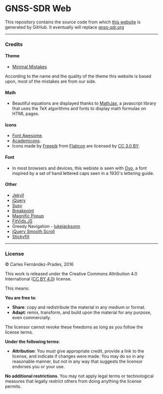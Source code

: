 # GNSS-SDR Web

This repository contains the source code from which [this website](https://carlesfernandez.github.io/test/) is generated by GitHub. It eventually will replace [gnss-sdr.org](http://gnss-sdr.org)

---

### Credits

#### Theme

- [Minimal Mistakes](https://mmistakes.github.io/minimal-mistakes/)

According to the name and the quality of the theme this website is based upon, most of the mistakes are from our side.


#### Math

- Beautiful equations are displayed thanks to [MathJax](https://www.mathjax.org/), a javascript library that uses the TeX algorithms and fonts to display math formulas on HTML pages.

#### Icons

- [Font Awesome](http://fortawesome.github.io/Font-Awesome/).
- [Academicons](https://jpswalsh.github.io/academicons/).
- Icons made by [Freepik](http://www.freepik.com) from [Flaticon](http://www.flaticon.com) are licensed by [CC 3.0 BY](http://creativecommons.org/licenses/by/3.0/).


#### Font

- In most browsers and devices, this webiste is seen with [Ovo](https://fonts.google.com/specimen/Ovo?query=ovo), a font inspired by a set of hand lettered caps seen in a 1930's lettering guide.


#### Other

- [Jekyll](http://jekyllrb.com/)
- [jQuery](http://jquery.com/)
- [Susy](http://susy.oddbird.net/)
- [Breakpoint](http://breakpoint-sass.com/)
- [Magnific Popup](http://dimsemenov.com/plugins/magnific-popup/)
- [FitVids.JS](http://fitvidsjs.com/)
- Greedy Navigation - [lukejacksonn](http://codepen.io/lukejacksonn/pen/PwmwWV)
- [jQuery Smooth Scroll](https://github.com/kswedberg/jquery-smooth-scroll)
- [Stickyfill](https://github.com/wilddeer/stickyfill)

---


### License

&copy; Carles Fern&aacute;ndez-Prades, 2016

This work is released under the Creative Commons Attribution 4.0 International ([CC BY 4.0](https://creativecommons.org/licenses/by/4.0/legalcode)) license.

This means:

**You are free to**:
* **Share**: copy and redistribute the material in any medium or format.
* **Adapt**: remix, transform, and build upon the material for any purpose, even commercially.

The licensor cannot revoke these freedoms as long as you follow the license terms.


**Under the following terms**:
* **Attribution**: You must give appropriate credit, provide a link to the license, and indicate if changes were made. You may do so in any reasonable manner, but not in any way that suggests the licensor endorses you or your use.


**No additional restrictions**. You may not apply legal terms or technological measures that legally restrict others from doing anything the license permits.
